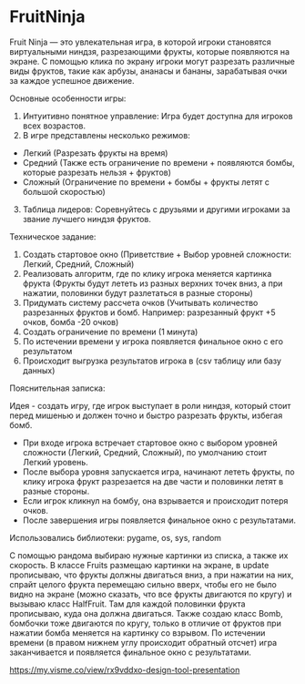 # FruitNinja
Fruit Ninja — это увлекательная игра, в которой игроки становятся виртуальными ниндзя, разрезающими фрукты, которые появляются на экране. С помощью клика по экрану игроки могут разрезать различные виды фруктов, такие как арбузы, ананасы и бананы, зарабатывая очки за каждое успешное движение.

Основные особенности игры:
1. Интуитивно понятное управление: Игра будет доступна для игроков всех возрастов.
2. В игре представлены несколько режимов:
  - Легкий (Разрезать фрукты на время)
  - Средний (Также есть ограничение по времени + появляются бомбы, которые разрезать нельзя + фруктов)
  - Сложный (Ограничение по времени + бомбы + фрукты летят с большой скоростью)
3. Таблица лидеров: Соревнуйтесь с друзьями и другими игроками за звание лучшего ниндзя фруктов.

Техническое задание:
1) Создать стартовое окно (Приветствие + Выбор уровней сложности: Легкий, Средний, Сложный)
2) Реализовать алгоритм, где по клику игрока меняется картинка фрукта (Фрукты будут лететь из разных верхних точек вниз, а при нажатии, половинки будут разлетаться в разные стороны)
4) Придумать систему рассчета очков (Учитывать количество разрезанных фруктов и бомб. Например: разрезанный фрукт +5 очков, бомба -20 очков)
5) Создать ограничение по времени (1 минута)
6) По истечении времени у игрока появляется финальное окно с его результатом
7) Происходит выгрузка результатов игрока в (csv таблицу или базу данных)

Пояснительная записка:

Идея - создать игру, где игрок выступает в роли ниндзя, который стоит перед мишенью и должен точно и быстро разрезать фрукты, избегая бомб.

- При входе игрока встречает стартовое окно с выбором уровней сложности (Легкий, Средний, Сложный), по умолчанию стоит Легкий уровень.
- После выбора уровня запускается игра, начинают лететь фрукты, по клику игрока фрукт разрезается на две части и половинки летят в разные стороны.
- Если игрок кликнул на бомбу, она взрывается и происходит потеря очков. 
- После завершения игры появляется финальное окно с результатами.

Использовались библиотеки: pygame, os, sys, random

С помощью рандома выбираю нужные картинки из списка, а также их скорость. В классе Fruits размещаю картинки на экране, в update прописываю, что фрукты должны двигаться вниз, а при нажатии на них, спрайт целого фрукта перемещаю сильно вверх, чтобы его не было видно на экране (можно сказать, что все фрукты двигаются по кругу) и вызываю класс HalfFruit. Там для каждой половинки фрукта прописываю, куда она должна двигаться. Также создаю класс Bomb, бомбочки тоже двигаются по кругу, только в отличие от фруктов при нажатии бомба меняется на картинку со взрывом. По истечении времени (в правом нижнем углу происходит обратный отсчет) игра заканчивается и появляется финальное окно с результатами.

https://my.visme.co/view/rx9vddxo-design-tool-presentation
